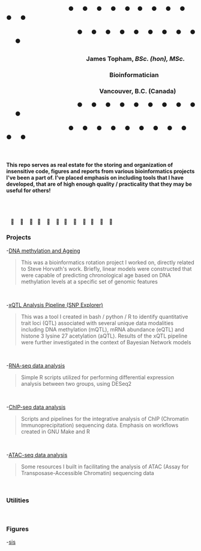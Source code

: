 &nbsp;&nbsp;&nbsp;&nbsp;&nbsp;&nbsp;&nbsp;&nbsp;&nbsp;&nbsp;&nbsp;&nbsp;&nbsp;&nbsp;&nbsp;&nbsp;&nbsp;&nbsp;&nbsp;&nbsp;&nbsp;&nbsp;&nbsp;&nbsp;&nbsp;&nbsp;&nbsp;&nbsp;&nbsp;&nbsp;&nbsp;&nbsp;&nbsp;&nbsp;&nbsp;&nbsp;&nbsp;&nbsp;&nbsp;&nbsp;&nbsp;&nbsp;:black_circle:&nbsp;&nbsp;&nbsp;&nbsp;&nbsp;&nbsp;:black_circle:&nbsp;&nbsp;&nbsp;&nbsp;&nbsp;&nbsp;:black_circle:&nbsp;&nbsp;&nbsp;&nbsp;&nbsp;&nbsp;:black_circle:&nbsp;&nbsp;&nbsp;&nbsp;&nbsp;&nbsp;:black_circle:&nbsp;&nbsp;&nbsp;&nbsp;&nbsp;:black_circle:&nbsp;&nbsp;&nbsp;&nbsp;&nbsp;&nbsp;:black_circle:&nbsp;&nbsp;&nbsp;&nbsp;&nbsp;&nbsp;:black_circle:&nbsp;&nbsp;&nbsp;&nbsp;&nbsp;&nbsp;:black_circle:&nbsp;&nbsp;&nbsp;&nbsp;&nbsp;&nbsp;:black_circle:&nbsp;&nbsp;&nbsp;&nbsp;&nbsp;&nbsp;:black_circle:

&nbsp;&nbsp;&nbsp;&nbsp;&nbsp;&nbsp;&nbsp;&nbsp;&nbsp;&nbsp;&nbsp;&nbsp;&nbsp;&nbsp;&nbsp;&nbsp;&nbsp;&nbsp;&nbsp;&nbsp;&nbsp;&nbsp;&nbsp;&nbsp;&nbsp;&nbsp;&nbsp;&nbsp;&nbsp;&nbsp;&nbsp;&nbsp;&nbsp;&nbsp;&nbsp;&nbsp;&nbsp;&nbsp;&nbsp;&nbsp;&nbsp;&nbsp;&nbsp;&nbsp;&nbsp;&nbsp;&nbsp;&nbsp;:black_circle:&nbsp;&nbsp;&nbsp;&nbsp;&nbsp;&nbsp;:black_circle:&nbsp;&nbsp;&nbsp;&nbsp;&nbsp;&nbsp;:black_circle:&nbsp;&nbsp;&nbsp;&nbsp;&nbsp;&nbsp;:black_circle:&nbsp;&nbsp;&nbsp;&nbsp;&nbsp;&nbsp;:black_circle:&nbsp;&nbsp;&nbsp;&nbsp;&nbsp;&nbsp;:black_circle:&nbsp;&nbsp;&nbsp;&nbsp;&nbsp;&nbsp;:black_circle:&nbsp;&nbsp;&nbsp;&nbsp;&nbsp;&nbsp;:black_circle:&nbsp;&nbsp;&nbsp;&nbsp;&nbsp;&nbsp;:black_circle:&nbsp;&nbsp;&nbsp;&nbsp;&nbsp;&nbsp;:black_circle:

### &nbsp;&nbsp;&nbsp;&nbsp;&nbsp;&nbsp;&nbsp;&nbsp;&nbsp;&nbsp;&nbsp;&nbsp;&nbsp;&nbsp;&nbsp;&nbsp;&nbsp;&nbsp;&nbsp;&nbsp;&nbsp;&nbsp;&nbsp;&nbsp;&nbsp;&nbsp;&nbsp;&nbsp;&nbsp;&nbsp;&nbsp;&nbsp;&nbsp;&nbsp;&nbsp;&nbsp;&nbsp;&nbsp;&nbsp;&nbsp;&nbsp;&nbsp;&nbsp;&nbsp;&nbsp;&nbsp;&nbsp;&nbsp;&nbsp;&nbsp;&nbsp;&nbsp;&nbsp;&nbsp;&nbsp;James Topham, *BSc. (hon), MSc.*
### &nbsp;&nbsp;&nbsp;&nbsp;&nbsp;&nbsp;&nbsp;&nbsp;&nbsp;&nbsp;&nbsp;&nbsp;&nbsp;&nbsp;&nbsp;&nbsp;&nbsp;&nbsp;&nbsp;&nbsp;&nbsp;&nbsp;&nbsp;&nbsp;&nbsp;&nbsp;&nbsp;&nbsp;&nbsp;&nbsp;&nbsp;&nbsp;&nbsp;&nbsp;&nbsp;&nbsp;&nbsp;&nbsp;&nbsp;&nbsp;&nbsp;&nbsp;&nbsp;&nbsp;&nbsp;&nbsp;&nbsp;&nbsp;&nbsp;&nbsp;&nbsp;&nbsp;&nbsp;&nbsp;&nbsp;&nbsp;&nbsp;&nbsp;&nbsp;&nbsp;&nbsp;&nbsp;&nbsp;&nbsp;&nbsp;&nbsp;&nbsp;&nbsp;&nbsp;&nbsp;&nbsp;Bioinformatician
### &nbsp;&nbsp;&nbsp;&nbsp;&nbsp;&nbsp;&nbsp;&nbsp;&nbsp;&nbsp;&nbsp;&nbsp;&nbsp;&nbsp;&nbsp;&nbsp;&nbsp;&nbsp;&nbsp;&nbsp;&nbsp;&nbsp;&nbsp;&nbsp;&nbsp;&nbsp;&nbsp;&nbsp;&nbsp;&nbsp;&nbsp;&nbsp;&nbsp;&nbsp;&nbsp;&nbsp;&nbsp;&nbsp;&nbsp;&nbsp;&nbsp;&nbsp;&nbsp;&nbsp;&nbsp;&nbsp;&nbsp;&nbsp;&nbsp;&nbsp;&nbsp;&nbsp;&nbsp;&nbsp;&nbsp;&nbsp;&nbsp;&nbsp;&nbsp;&nbsp;&nbsp;&nbsp;&nbsp;&nbsp;Vancouver, B.C. (Canada)

&nbsp;&nbsp;&nbsp;&nbsp;&nbsp;&nbsp;&nbsp;&nbsp;&nbsp;&nbsp;&nbsp;&nbsp;&nbsp;&nbsp;&nbsp;&nbsp;&nbsp;&nbsp;&nbsp;&nbsp;&nbsp;&nbsp;&nbsp;&nbsp;&nbsp;&nbsp;&nbsp;&nbsp;&nbsp;&nbsp;&nbsp;&nbsp;&nbsp;&nbsp;&nbsp;&nbsp;&nbsp;&nbsp;&nbsp;&nbsp;&nbsp;&nbsp;&nbsp;&nbsp;&nbsp;&nbsp;&nbsp;&nbsp;:black_circle:&nbsp;&nbsp;&nbsp;&nbsp;&nbsp;&nbsp;:black_circle:&nbsp;&nbsp;&nbsp;&nbsp;&nbsp;&nbsp;:black_circle:&nbsp;&nbsp;&nbsp;&nbsp;&nbsp;&nbsp;:black_circle:&nbsp;&nbsp;&nbsp;&nbsp;&nbsp;&nbsp;:black_circle:&nbsp;&nbsp;&nbsp;&nbsp;&nbsp;&nbsp;:black_circle:&nbsp;&nbsp;&nbsp;&nbsp;&nbsp;&nbsp;:black_circle:&nbsp;&nbsp;&nbsp;&nbsp;&nbsp;&nbsp;:black_circle:&nbsp;&nbsp;&nbsp;&nbsp;&nbsp;&nbsp;:black_circle:&nbsp;&nbsp;&nbsp;&nbsp;&nbsp;&nbsp;:black_circle:

&nbsp;&nbsp;&nbsp;&nbsp;&nbsp;&nbsp;&nbsp;&nbsp;&nbsp;&nbsp;&nbsp;&nbsp;&nbsp;&nbsp;&nbsp;&nbsp;&nbsp;&nbsp;&nbsp;&nbsp;&nbsp;&nbsp;&nbsp;&nbsp;&nbsp;&nbsp;&nbsp;&nbsp;&nbsp;&nbsp;&nbsp;&nbsp;&nbsp;&nbsp;&nbsp;&nbsp;&nbsp;&nbsp;&nbsp;&nbsp;&nbsp;&nbsp;:black_circle:&nbsp;&nbsp;&nbsp;&nbsp;&nbsp;&nbsp;:black_circle:&nbsp;&nbsp;&nbsp;&nbsp;&nbsp;&nbsp;:black_circle:&nbsp;&nbsp;&nbsp;&nbsp;&nbsp;&nbsp;:black_circle:&nbsp;&nbsp;&nbsp;&nbsp;&nbsp;&nbsp;:black_circle:&nbsp;&nbsp;&nbsp;&nbsp;&nbsp;&nbsp;:black_circle:&nbsp;&nbsp;&nbsp;&nbsp;&nbsp;&nbsp;:black_circle:&nbsp;&nbsp;&nbsp;&nbsp;&nbsp;&nbsp;:black_circle:&nbsp;&nbsp;&nbsp;&nbsp;&nbsp;&nbsp;:black_circle:&nbsp;&nbsp;&nbsp;&nbsp;&nbsp;&nbsp;:black_circle:&nbsp;&nbsp;&nbsp;&nbsp;&nbsp;&nbsp;:black_circle:

<br>

#### This repo serves as real estate for the storing and organization of insensitive code, figures and reports from various bioinformatics projects I've been a part of. I've placed emphasis on including tools that I have developed, that are of high enough quality / practicality that they may be useful for others!

<br>
<br>

&nbsp;&nbsp; :sheep: &nbsp;&nbsp; :sheep: &nbsp;&nbsp; :sheep:&nbsp;&nbsp; :sheep: &nbsp;&nbsp; :sheep: &nbsp;&nbsp; :sheep:&nbsp;&nbsp; :sheep: &nbsp;&nbsp; :sheep: &nbsp;&nbsp; :sheep:&nbsp;&nbsp; :sheep: &nbsp;&nbsp; :sheep: &nbsp;&nbsp; :sheep:


### **Projects**

-[DNA methylation and Ageing](KMT2D_hypermutation_andSig.md)

> This was a bioinformatics rotation project I worked on,
> directly related to Steve Horvath's work. Briefly, linear
> models were constructed that were capable of predicting
> chronological age based on DNA methylation levels at a 
> specific set of genomic features

<br>

-[xQTL Analysis Pipeline (SNP Explorer)](KMT2D_hypermutation_andSig.md)

> This was a tool I created in bash / python / R to identify
> quantitative trait loci (QTL) associated with several
> unique data modalities including DNA methylation (mQTL),
> mRNA abundance (eQTL) and histone 3 lysine 27 acetylation
> (aQTL). Results of the xQTL pipeline were further 
> investigated in the context of Bayesian Network models

<br>

-[RNA-seq data analysis](KMT2D_hypermutation_andSig.md)

> Simple R scripts utilized for performing differential 
> expression analysis between two groups, using DESeq2

<br>

-[ChIP-seq data analysis](KMT2D_hypermutation_andSig.md)

> Scripts and pipelines for the integrative analysis of ChIP
> (Chromatin Immunoprecipitation) sequencing data. Emphasis
> on workflows created in GNU Make and R

<br>

-[ATAC-seq data analysis](KMT2D_hypermutation_andSig.md)

> Some resources I built in facilitating the analysis of ATAC
> (Assay for Transposase-Accessible Chromatin) sequencing data

<br>

### **Utilities**



<br>

### **Figures**

-[sis](httopham/Marra_Thesis/blob/master/scripts/TCGA_DEA_GSEA_analysis.R)


